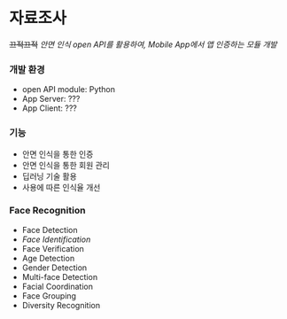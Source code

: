 # 자료조사
~~끄적끄적~~
*안면 인식 open API를 활용하여, Mobile App에서 앱 인증하는 모듈 개발*

### 개발 환경
- open API module: Python
- App Server: ???
- App Client: ???


### 기능
- 안면 인식을 통한 인증
- 안면 인식을 통한 회원 관리
- 딥러닝 기술 활용
- 사용에 따른 인식율 개선


### Face Recognition 
- Face Detection
- *Face Identification*
- Face Verification
- Age Detection
- Gender Detection
- Multi-face Detection
- Facial Coordination
- Face Grouping
- Diversity Recognition
